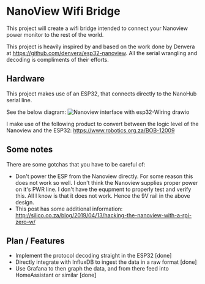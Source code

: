 # NanoView Wifi Bridge
This project will create a wifi bridge intended to connect your Nanoview power monitor to the rest of the world.

This project is heavily inspired by and based on the work done by Denvera at https://github.com/denvera/esp32-nanoview. All the serial wrangling and decoding is compliments of their efforts.

## Hardware
This project makes use of an ESP32, that connects directly to the NanoHub serial line.

See the below diagram:
![Nanoview interface with esp32-Wiring drawio](https://user-images.githubusercontent.com/1496180/160196168-465c4582-ff0c-43d4-ba93-323c13e2b7b6.png)

I make use of the following product to convert between the logic level of the Nanoview and the ESP32: https://www.robotics.org.za/BOB-12009

## Some notes
There are some gotchas that you have to be careful of:

* Don't power the ESP from the Nanoview directly. For some reason this does not work so well. I don't think the Nanoview supplies proper power on it's PWR line. I don't have the equpment to properly test and verify this. All I know is that it does not work. Hence the 9V rail in the above design.
* This post has some additional information: http://silico.co.za/blog/2019/04/13/hacking-the-nanoview-with-a-rpi-zero-w/

## Plan / Features
* Implement the protocol decoding straight in the ESP32 [done]
* Directly integrate with InfluxDB to ingest the data in a raw format [done]
* Use Grafana to then graph the data, and from there feed into HomeAssistant or similar [done]
